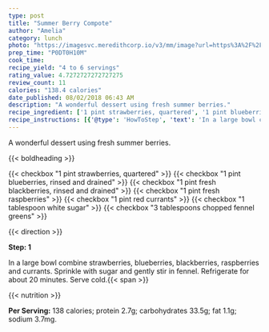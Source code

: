 ```yaml
---
type: post
title: "Summer Berry Compote"
author: "Amelia"
category: lunch
photo: "https://imagesvc.meredithcorp.io/v3/mm/image?url=https%3A%2F%2Fimages.media-allrecipes.com%2Fuserphotos%2F13905.jpg"
prep_time: "P0DT0H10M"
cook_time: 
recipe_yield: "4 to 6 servings"
rating_value: 4.7272727272727275
review_count: 11
calories: "138.4 calories"
date_published: 08/02/2018 06:43 AM
description: "A wonderful dessert using fresh summer berries."
recipe_ingredient: ['1 pint strawberries, quartered', '1 pint blueberries, rinsed and drained', '1 pint fresh blackberries, rinsed and drained', '1 pint fresh raspberries', '1 pint red currants', '1 tablespoon white sugar', '3 tablespoons chopped fennel greens']
recipe_instructions: [{'@type': 'HowToStep', 'text': 'In a large bowl combine strawberries, blueberries, blackberries, raspberries and currants.  Sprinkle with sugar and gently stir in fennel.  Refrigerate for about 20 minutes.  Serve cold.\n'}]
---
```


A wonderful dessert using fresh summer berries. 

{{< boldheading >}}

{{< checkbox "1 pint strawberries, quartered" >}}
{{< checkbox "1 pint blueberries, rinsed and drained" >}}
{{< checkbox "1 pint fresh blackberries, rinsed and drained" >}}
{{< checkbox "1 pint fresh raspberries" >}}
{{< checkbox "1 pint red currants" >}}
{{< checkbox "1 tablespoon white sugar" >}}
{{< checkbox "3 tablespoons chopped fennel greens" >}}


{{< direction >}}

**Step: 1**

In a large bowl combine strawberries, blueberries, blackberries, raspberries and currants.  Sprinkle with sugar and gently stir in fennel.  Refrigerate for about 20 minutes.  Serve cold.{{< span >}}

{{< nutrition >}}

**Per Serving:** 138 calories; protein 2.7g; carbohydrates 33.5g; fat 1.1g; sodium 3.7mg.